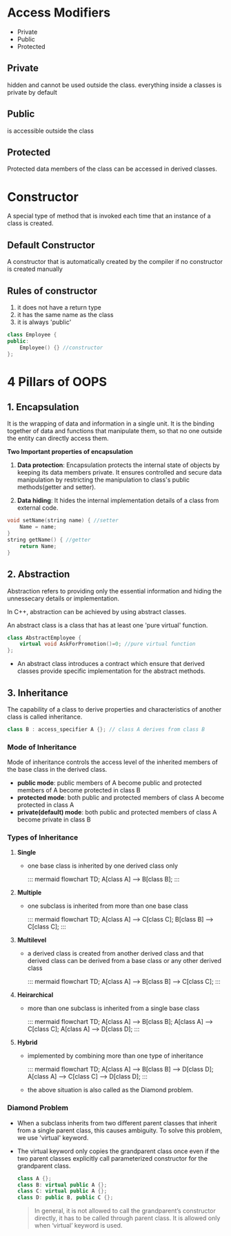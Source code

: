 # Access Modifiers

- Private
- Public
- Protected

## Private
hidden and cannot be used outside the class. everything inside a classes is private by default

## Public
is accessible outside the class

## Protected
Protected data members of the class can be accessed in derived classes.


# Constructor

A special type of method that is invoked  each time that an instance of a class is created.

## Default Constructor
A constructor that is automatically created by the compiler if no constructor is created manually

## Rules of constructor
1. it does not have a return type
2. it has the same name as the class 
3. it is always 'public'

``` cpp
class Employee {
public:
    Employee() {} //constructor
};
```

# 4 Pillars of OOPS
## 1. Encapsulation
It is the wrapping of data and information in a single unit.
It is the binding together of data and functions that manipulate them, so that no one outside the entity can directly access them.

**Two Important properties of encapsulation**
1. **Data protection**: Encapsulation protects the internal state of objects by keeping its data members private. It ensures controlled and secure data manipulation by restricting the manipulation to class's public methods(getter and setter).

2. **Data hiding**: It hides the internal implementation details of a class from external code.

``` cpp
void setName(string name) { //setter
    Name = name;
}
string getName() { //getter
    return Name;
}
```

## 2. Abstraction
Abstraction refers to providing only the essential information and hiding the unnessecary details or implementation.

In C++, abstraction can be achieved by using abstract classes.

An abstract class is a class that has at least one 'pure virtual' function.

``` cpp
class AbstractEmployee {
    virtual void AskForPromotion()=0; //pure virtual function
};
```

- An abstract class introduces a contract which ensure that derived classes provide specific implementation for the abstract methods.

## 3. Inheritance
The capability of a class to derive properties and characteristics of another class is called inheritance.
``` cpp
class B : access_specifier A {}; // class A derives from class B
```

### Mode of Inheritance
Mode of inheritance controls the access level of the inherited members of the base class in the derived class.
- **public mode**: public members of A become public and protected members of A become protected in class B
- **protected mode**: both public and protected members of class A become protected in class A 
- **private(default) mode**: both public and protected members of class A become private in class B

### Types of Inheritance

1. **Single**
    - one base class is inherited by one derived class only

        ::: mermaid
        flowchart TD;
            A[class A] --> B[class B];
        :::

2. **Multiple**
    - one subclass is inherited from more than one base class

        ::: mermaid
        flowchart TD;
            A[class A] --> C[class C];
            B[class B] --> C[class C];
        :::

3. **Multilevel**
    - a derived class is created from another derived class and that derived class can be derived from a base class or any other derived class

        ::: mermaid
        flowchart TD;
            A[class A] --> B[class B] --> C[class C];
        :::

4. **Heirarchical**
    - more than one subclass is inherited from a single base class

        ::: mermaid
        flowchart TD;
            A[class A] --> B[class B];
            A[class A] --> C[class C];
            A[class A] --> D[class D];
        :::

5. **Hybrid**
    - implemented by combining more than one type of inheritance
    
        ::: mermaid
        flowchart TD;
            A[class A] --> B[class B] --> D[class D];
            A[class A] --> C[class C] --> D[class D];
        :::
    - the above situation is also called as the Diamond problem.

### Diamond Problem
- When a subclass inherits from two different parent classes that inherit from a single parent class, this causes ambiguity. To solve this problem, we use 'virtual' keyword.
- The virtual keyword only copies the grandparent class once even if the two parent classes explicitly call parameterized constructor for the grandparent class.

    ``` cpp
    class A {};
    class B: virtual public A {};
    class C: virtual public A {};
    class D: public B, public C {};
    ```

    > In general, it is not allowed to call the grandparent’s constructor directly, it has to be called through parent class. It is allowed only when ‘virtual’ keyword is used.